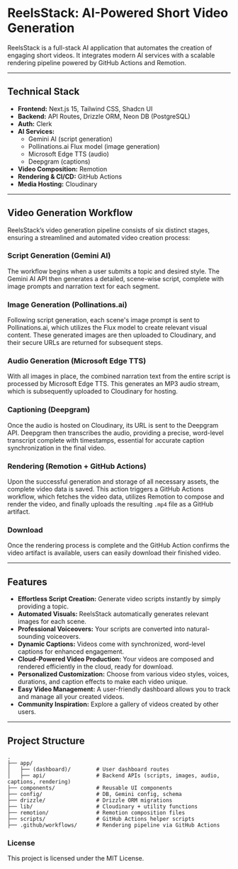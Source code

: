 # ReelsStack: AI-Powered Short Video Generation

ReelsStack is a full-stack AI application that automates the creation of engaging short videos. It integrates modern AI services with a scalable rendering pipeline powered by GitHub Actions and Remotion.

---

## Technical Stack

- **Frontend:** Next.js 15, Tailwind CSS, Shadcn UI  
- **Backend:** API Routes, Drizzle ORM, Neon DB (PostgreSQL)  
- **Auth:** Clerk  
- **AI Services:**  
  - Gemini AI (script generation)  
  - Pollinations.ai Flux model (image generation)  
  - Microsoft Edge TTS (audio)  
  - Deepgram (captions)  
- **Video Composition:** Remotion  
- **Rendering & CI/CD:** GitHub Actions  
- **Media Hosting:** Cloudinary  

---

## Video Generation Workflow

ReelsStack’s video generation pipeline consists of six distinct stages, ensuring a streamlined and automated video creation process:

### Script Generation (Gemini AI)

The workflow begins when a user submits a topic and desired style. The Gemini AI API then generates a detailed, scene-wise script, complete with image prompts and narration text for each segment.

### Image Generation (Pollinations.ai)

Following script generation, each scene's image prompt is sent to Pollinations.ai, which utilizes the Flux model to create relevant visual content. These generated images are then uploaded to Cloudinary, and their secure URLs are returned for subsequent steps.

### Audio Generation (Microsoft Edge TTS)

With all images in place, the combined narration text from the entire script is processed by Microsoft Edge TTS. This generates an MP3 audio stream, which is subsequently uploaded to Cloudinary for hosting.

### Captioning (Deepgram)

Once the audio is hosted on Cloudinary, its URL is sent to the Deepgram API. Deepgram then transcribes the audio, providing a precise, word-level transcript complete with timestamps, essential for accurate caption synchronization in the final video.

### Rendering (Remotion + GitHub Actions)

Upon the successful generation and storage of all necessary assets, the complete video data is saved. This action triggers a GitHub Actions workflow, which fetches the video data, utilizes Remotion to compose and render the video, and finally uploads the resulting `.mp4` file as a GitHub artifact.

### Download

Once the rendering process is complete and the GitHub Action confirms the video artifact is available, users can easily download their finished video.

---

## Features

- **Effortless Script Creation:** Generate video scripts instantly by simply providing a topic.  
- **Automated Visuals:** ReelsStack automatically generates relevant images for each scene.  
- **Professional Voiceovers:** Your scripts are converted into natural-sounding voiceovers.  
- **Dynamic Captions:** Videos come with synchronized, word-level captions for enhanced engagement.  
- **Cloud-Powered Video Production:** Your videos are composed and rendered efficiently in the cloud, ready for download.  
- **Personalized Customization:** Choose from various video styles, voices, durations, and caption effects to make each video unique.  
- **Easy Video Management:** A user-friendly dashboard allows you to track and manage all your created videos.  
- **Community Inspiration:** Explore a gallery of videos created by other users.  

---

## Project Structure

```
.
├── app/
│   ├── (dashboard)/        # User dashboard routes
│   ├── api/                # Backend APIs (scripts, images, audio, captions, rendering)
├── components/             # Reusable UI components
├── config/                 # DB, Gemini config, schema
├── drizzle/                # Drizzle ORM migrations
├── lib/                    # Cloudinary + utility functions
├── remotion/               # Remotion composition files
├── scripts/                # GitHub Actions helper scripts
├── .github/workflows/      # Rendering pipeline via GitHub Actions

```

### License

This project is licensed under the MIT License.

